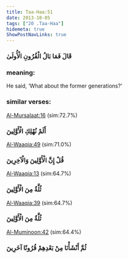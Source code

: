 ```yaml
---
title: Taa-Haa:51
date: 2013-10-05
tags: ["20 .Taa-Haa"]
hidemeta: true 
ShowPostNavLinks: true 
---
```

### قَالَ فَمَا بَالُ الْقُرُونِ الْأُولَىٰ
### meaning: 
He said, ‘What about the former generations?’
### similar verses: 

[Al-Mursalaat:16](/77/16) (sim:72.7%)

### أَلَمْ نُهْلِكِ الْأَوَّلِينَ

[Al-Waaqia:49](/56/49) (sim:71.0%)

### قُلْ إِنَّ الْأَوَّلِينَ وَالْآخِرِينَ

[Al-Waaqia:13](/56/13) (sim:64.7%)

### ثُلَّةٌ مِنَ الْأَوَّلِينَ

[Al-Waaqia:39](/56/39) (sim:64.7%)

### ثُلَّةٌ مِنَ الْأَوَّلِينَ

[Al-Muminoon:42](/23/42) (sim:64.4%)

### ثُمَّ أَنْشَأْنَا مِنْ بَعْدِهِمْ قُرُونًا آخَرِينَ
